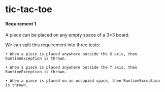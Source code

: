 # tic-tac-toe


#### Requirement 1

A piece can be placed on any empty space of a 3×3 board.

We can split this requirement into three tests:

    • When a piece is placed anywhere outside the X axis, then RuntimeException is thrown.
    
    • When a piece is placed anywhere outside the Y axis, then RuntimeException is thrown.
    
    • When a piece is placed on an occupied space, then RuntimeException is thrown.


